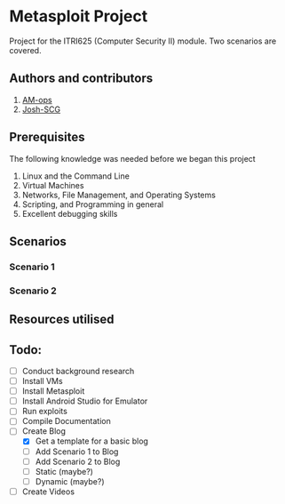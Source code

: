 # Metasploit Project
Project for the ITRI625 (Computer Security II) module. Two scenarios are covered.

## Authors and contributors
1. [AM-ops](https://github.com/AM-ops)
2. [Josh-SCG](https://github.com/Josh-SCG)


## Prerequisites
The following knowledge was needed before we began this project
1. Linux and the Command Line
2. Virtual Machines
3. Networks, File Management, and Operating Systems
4. Scripting, and Programming in general
5. Excellent debugging skills

## Scenarios

### Scenario 1

### Scenario 2

## Resources utilised

## Todo:
- [ ] Conduct background research
- [ ] Install VMs
- [ ] Install Metasploit
- [ ] Install Android Studio for Emulator
- [ ] Run exploits
- [ ] Compile Documentation
- [ ] Create Blog
  - [x] Get a template for a basic blog
  - [ ] Add Scenario 1 to Blog
  - [ ] Add Scenario 2 to Blog
  - [ ] Static (maybe?)
  - [ ] Dynamic (maybe?)
- [ ] Create Videos
